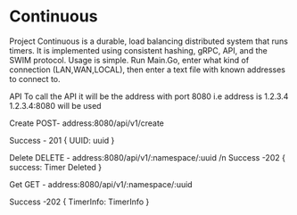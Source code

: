 # Continuous
Project Continuous is a durable, load balancing distributed system that runs timers. It is implemented using consistent hashing, gRPC, API, and the SWIM protocol. 
Usage is simple.
Run Main.Go, enter what kind of connection (LAN,WAN,LOCAL), then enter a text file with known addresses to connect to.

API
To call the API it will be the address with port 8080
i.e address is 1.2.3.4
1.2.3.4:8080 will be used

Create
POST- address:8080/api/v1/create


Success - 201
{
  UUID: uuid
}

Delete
DELETE - address:8080/api/v1/:namespace/:uuid
/n
Success -202
{
  success: Timer Deleted
}

Get
GET - address:8080/api/v1/:namespace/:uuid

Success -202
{
  TimerInfo: TimerInfo
}
